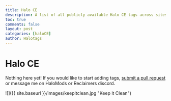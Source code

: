 ```yaml
---
title: Halo CE
description: A list of all publicly available Halo CE tags across sites. 
toc: true
comments: false
layout: post
categories: [haloCE]
author: Halotags
---
```


# Halo CE

Nothing here yet! If you would like to start adding tags, [submit a pull request](https://github.com/Hevia/halotags) or message me on HaloMods or Reclaimers discord.

![]({{ site.baseurl }}/images/keepitclean.jpg "Keep it Clean")

